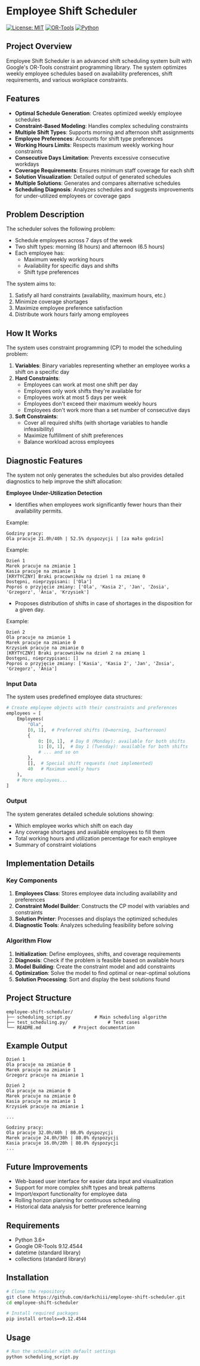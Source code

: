 # Employee Shift Scheduler

[![License: MIT](https://img.shields.io/badge/License-MIT-blue.svg)](https://opensource.org/licenses/MIT)
[![OR-Tools](https://img.shields.io/badge/OR--Tools-9.12.4544-green.svg)](https://developers.google.com/optimization)
[![Python](https://img.shields.io/badge/Python-3.6%2B-blue.svg)](https://www.python.org/downloads/)

## Project Overview

Employee Shift Scheduler is an advanced shift scheduling system built with Google's OR-Tools constraint programming library. The system optimizes weekly employee schedules based on availability preferences, shift requirements, and various workplace constraints.

## Features

- **Optimal Schedule Generation**: Creates optimized weekly employee schedules
- **Constraint-Based Modeling**: Handles complex scheduling constraints
- **Multiple Shift Types**: Supports morning and afternoon shift assignments
- **Employee Preferences**: Accounts for shift type preferences
- **Working Hours Limits**: Respects maximum weekly working hour constraints
- **Consecutive Days Limitation**: Prevents excessive consecutive workdays
- **Coverage Requirements**: Ensures minimum staff coverage for each shift
- **Solution Visualization**: Detailed output of generated schedules
- **Multiple Solutions**: Generates and compares alternative schedules
- **Scheduling Diagnosis**: Analyzes schedules and suggests improvements for under-utilized employees or coverage gaps

## Problem Description

The scheduler solves the following problem:

- Schedule employees across 7 days of the week
- Two shift types: morning (8 hours) and afternoon (6.5 hours)
- Each employee has:
  - Maximum weekly working hours
  - Availability for specific days and shifts
  - Shift type preferences

The system aims to:
1. Satisfy all hard constraints (availability, maximum hours, etc.)
2. Minimize coverage shortages
3. Maximize employee preference satisfaction
4. Distribute work hours fairly among employees

## How It Works

The system uses constraint programming (CP) to model the scheduling problem:

1. **Variables**: Binary variables representing whether an employee works a shift on a specific day
2. **Hard Constraints**:
   - Employees can work at most one shift per day
   - Employees only work shifts they're available for
   - Employees work at most 5 days per week
   - Employees don't exceed their maximum weekly hours
   - Employees don't work more than a set number of consecutive days
3. **Soft Constraints**:
   - Cover all required shifts (with shortage variables to handle infeasibility)
   - Maximize fulfillment of shift preferences
   - Balance workload across employees


## Diagnostic Features

The system not only generates the schedules but also provides detailed diagnostics to help improve the shift allocation:

**Employee Under-Utilization Detection**
 - Identifies when employees work significantly fewer hours than their availability permits.

Example:
```
Godziny pracy:
Ola pracuje 21.0h/40h | 52.5% dyspozycji | [za mało godzin]
```

Example:
```
Dzień 1
Marek pracuje na zmianie 1
Kasia pracuje na zmianie 1
[KRYTYCZNY] Braki pracowników na dzień 1 na zmianę 0
Dostępni, nieprzypisani: ['Ola']
Poproś o przyjęcie zmiany: ['Ola', 'Kasia 2', 'Jan', 'Zosia', 'Grzegorz', 'Ania', 'Krzysiek']
```
 - Proposes distribution of shifts in case of shortages in the disposition for a given day.

Example:
```
Dzień 2
Ola pracuje na zmianie 1
Marek pracuje na zmianie 0
Krzysiek pracuje na zmianie 0
[KRYTYCZNY] Braki pracowników na dzień 2 na zmianę 1
Dostępni, nieprzypisani: []
Poproś o przyjęcie zmiany: ['Kasia', 'Kasia 2', 'Jan', 'Zosia', 'Grzegorz', 'Ania']
```

### Input Data

The system uses predefined employee data structures:

```python
# Create employee objects with their constraints and preferences
employees = [
    Employees(
        "Ola",
        [0, 1],  # Preferred shifts (0=morning, 1=afternoon)
        {
            0: [0, 1],  # Day 0 (Monday): available for both shifts
            1: [0, 1],  # Day 1 (Tuesday): available for both shifts
            # ... and so on
        },
        [],  # Special shift requests (not implemented)
        40   # Maximum weekly hours
    ),
    # More employees...
]
```

### Output

The system generates detailed schedule solutions showing:

- Which employee works which shift on each day
- Any coverage shortages and available employees to fill them
- Total working hours and utilization percentage for each employee
- Summary of constraint violations


## Implementation Details

### Key Components

1. **Employees Class**: Stores employee data including availability and preferences
2. **Constraint Model Builder**: Constructs the CP model with variables and constraints
3. **Solution Printer**: Processes and displays the optimized schedules
4. **Diagnostic Tools**: Analyzes scheduling feasibility before solving

### Algorithm Flow

1. **Initialization**: Define employees, shifts, and coverage requirements
2. **Diagnosis**: Check if the problem is feasible based on available hours
3. **Model Building**: Create the constraint model and add constraints
4. **Optimization**: Solve the model to find optimal or near-optimal solutions
5. **Solution Processing**: Sort and display the best solutions found

## Project Structure

```
employee-shift-scheduler/
├── scheduling_script.py         # Main scheduling algorithm
├── test_scheduling.py/               # Test cases
└── README.md            # Project documentation
```

## Example Output

```
Dzień 1
Ola pracuje na zmianie 0
Marek pracuje na zmianie 1
Grzegorz pracuje na zmianie 1

Dzień 2
Ola pracuje na zmianie 0
Marek pracuje na zmianie 0
Kasia pracuje na zmianie 1
Krzysiek pracuje na zmianie 1

...

Godziny pracy:
Ola pracuje 32.0h/40h | 80.0% dyspozycji
Marek pracuje 24.0h/30h | 80.0% dyspozycji
Kasia pracuje 16.0h/20h | 80.0% dyspozycji
...
```

## Future Improvements

- Web-based user interface for easier data input and visualization
- Support for more complex shift types and break patterns
- Import/export functionality for employee data
- Rolling horizon planning for continuous scheduling
- Historical data analysis for better preference learning

## Requirements

- Python 3.6+
- Google OR-Tools 9.12.4544
- datetime (standard library)
- collections (standard library)

## Installation

```bash
# Clone the repository
git clone https://github.com/darkchiii/employee-shift-scheduler.git
cd employee-shift-scheduler

# Install required packages
pip install ortools==9.12.4544
```

## Usage

```bash
# Run the scheduler with default settings
python scheduling_script.py
```

